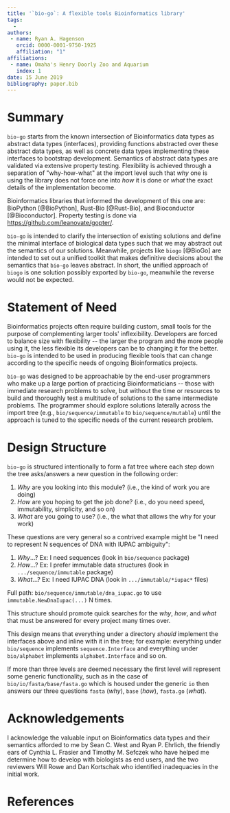 ```yaml
---
title: '`bio-go`: A flexible tools Bioinformatics library'
tags:
  - 
authors:
 - name: Ryan A. Hagenson
   orcid: 0000-0001-9750-1925
   affiliation: "1"
affiliations:
 - name: Omaha's Henry Doorly Zoo and Aquarium
   index: 1
date: 15 June 2019
bibliography: paper.bib
---
```


# Summary

`bio-go` starts from the known intersection of Bioinformatics data types as abstract data types (interfaces), providing functions abstracted over these abstract data types, as well as concrete data types implementing these interfaces to bootstrap development. Semantics of abstract data types are validated via extensive property testing. Flexibility is achieved through a separation of "why-how-what" at the import level such that _why_ one is using the library does not force one into _how_ it is done or _what_ the exact details of the implementation become.

Bioinformatics libraries that informed the development of this one are: BioPython [@BioPython], Rust-Bio [@Rust-Bio], and Bioconductor [@Bioconductor]. Property testing is done via <https://github.com/leanovate/gopter/>.

`bio-go` is intended to clarify the intersection of existing solutions and define the minimal interface of biological data types such that we may abstract out the semantics of our solutions. Meanwhile, projects like `biogo` [@BioGo] are intended to set out a unified toolkit that makes definitive decisions about the semantics that `bio-go` leaves abstract. In short, the unified approach of `biogo` is one solution possibly exported by `bio-go`, meanwhile the reverse would not be expected.

# Statement of Need

Bioinformatics projects often require building custom, small tools for the purpose of complementing larger tools' inflexibility. Developers are forced to balance size with flexibility -- the larger the program and the more people using it, the less flexible its developers can be to changing it for the better. `bio-go` is intended to be used in producing flexible tools that can change according to the specific needs of ongoing Bioinformatics projects.

`bio-go` was designed to be approachable by the end-user programmers who make up a large portion of practicing Bioinformaticians -- those with immediate research problems to solve, but without the time or resources to build and thoroughly test a multitude of solutions to the same intermediate problems. The programmer should explore solutions laterally across the import tree (e.g., `bio/sequence/immutable` to `bio/sequence/mutable`) until the approach is tuned to the specific needs of the current research problem.

# Design Structure

`bio-go` is structured intentionally to form a fat tree where each step down the tree asks/answers a new question in the following order:

1. _Why_ are you looking into this module? (i.e., the kind of work you are doing)
2. _How_ are you hoping to get the job done? (i.e., do you need speed, immutability, simplicity, and so on)
3. _What_ are you going to use? (i.e., the what that allows the why for your work)

These questions are very general so a contrived example might be "I need to represent N sequences of DNA with IUPAC ambiguity":

1. _Why_...? Ex: I need sequences (look in `bio/sequence` package)
2. _How_...? Ex: I prefer immutable data structures (look in `.../sequence/immutable` package)
3. _What_...? Ex: I need IUPAC DNA (look in `.../immutable/*iupac*` files)

Full path: `bio/sequence/immutable/dna_iupac.go` to use `immutable.NewDnaIupac(...)` N times.

This structure should promote quick searches for the _why_, _how_, and _what_ that must be answered for every project many times over.

This design means that everything under a directory _should_ implement the interfaces above and inline with it in the tree; for example: everything under `bio/sequence` implements `sequence.Interface` and everything under `bio/alphabet` implements `alphabet.Interface` and so on.

If more than three levels are deemed necessary the first level will represent some generic functionality, such as in the case of `bio/io/fasta/base/fasta.go` which is housed under the generic `io` then answers our three questions `fasta` (_why_), `base` (_how_), `fasta.go` (_what_).

# Acknowledgements

I acknowledge the valuable input on Bioinformatics data types and their semantics afforded to me by Sean C. West and Ryan P. Ehrlich, the friendly ears of Cynthia L. Frasier and Timothy M. Sefczek who have helped me determine how to develop with biologists as end users, and the two reviewers Will Rowe and Dan Kortschak who identified inadequacies in the initial work.

# References
